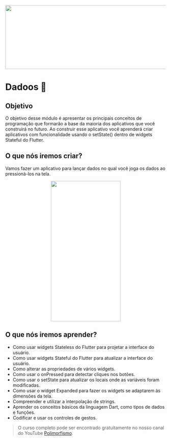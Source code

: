 <p align="center">
  <img width="800" height="200" src="https://github.com/polimorfismo/assets-curso-flutter-e-dart/blob/main/imagens/banner_polimorfismo.png">
</p>

# Dadoos 🎲

## Objetivo

O objetivo desse módulo é apresentar os principais conceitos de programação que formarão a base da maioria dos aplicativos que você construirá no futuro. Ao construir esse aplicativo você aprenderá criar aplicativos com funcionalidade usando o setState() dentro de widgets Stateful do Flutter.

## O que nós iremos criar?

Vamos fazer um aplicativo para lançar dados no qual você joga os dados ao pressioná-los na tela.

<p align="center">
  <img width="219" height="439" src="https://github.com/polimorfismo/assets-curso-flutter-e-dart/blob/main/gifs/app-dados-gif.gif">
</p>

## O que nós iremos aprender?

* Como usar widgets Stateless do Flutter para projetar a interface do usuário.
* Como usar widgets Stateful do Flutter para atualizar a interface do usuário.
* Como alterar as propriedades de vários widgets.
* Como usar o onPressed para detectar cliques nos botões.
* Como usar o setState para atualizar os locais onde as variáveis foram modificadas.
* Como usar o widget Expanded para fazer os widgets se adaptarem às dimensões da tela.
* Compreender e utilizar a interpolação de strings.
* Aprender os conceitos básicos da linguagem Dart, como tipos de dados e funções.
* Codificar e usar os controles de gestos.



>O curso completo pode ser encontrado gratuitamente no nosso canal do YouTube [Polimorfismo](https://youtube.com/channel/UCN0xtkhf8j2R6n1xKYCiJBA/).
